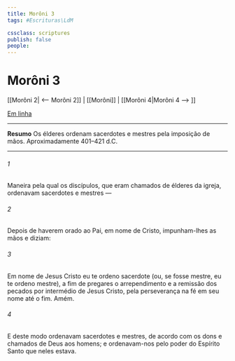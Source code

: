 ```yaml
---
title: Morôni 3
tags: #Escrituras\LdM

cssclass: scriptures
publish: false
people:
---
```


# Morôni 3
[[Morôni 2| <-- Morôni 2]] | [[Morôni]] | [[Morôni 4|Morôni 4 --> ]]

[Em linha](https://churchofjesuschrist.org/study/scriptures/bofm/moro/3?lang=por)

---
__Resumo__
Os élderes ordenam sacerdotes e mestres pela imposição de mãos. Aproximadamente 401–421 d.C.

---
###### 1 
Maneira pela qual os discípulos, que eram chamados de élderes da igreja, ordenavam sacerdotes e mestres —

###### 2 
Depois de haverem orado ao Pai, em nome de Cristo, impunham-lhes as mãos e diziam:

###### 3 
Em nome de Jesus Cristo eu te ordeno sacerdote (ou, se fosse mestre, eu te ordeno mestre), a fim de pregares o arrependimento e a remissão dos pecados por intermédio de Jesus Cristo, pela perseverança na fé em seu nome até o fim. Amém.

###### 4 
E deste modo ordenavam sacerdotes e mestres, de acordo com os dons e chamados de Deus aos homens; e ordenavam-nos pelo poder do Espírito Santo que neles estava.

